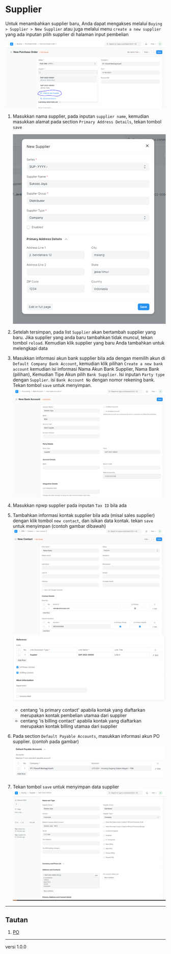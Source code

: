 # Supplier

Untuk menambahkan supplier baru, Anda dapat mengakses melalui `Buying > Supplier > New Supplier` atau juga melalui menu `create a new supplier` yang ada inputan pilih supplier di halaman input pembelian

![](/assets/supplier1.png)

1. Masukkan nama supplier, pada inputan `supplier name`, kemudian masukkan alamat pada section `Primary Address Details`, tekan tombol `save`
   
   ![](/assets/supplier3.png)

2. Setelah tersimpan, pada list `Supplier` akan bertambah supplier yang baru. Jika supplier yang anda baru tambahkan tidak muncul, tekan tombol `reload`. Kemudian klik supplier yang baru Anda tambahkan untuk melengkapi data

3. Masukkan informasi akun bank supplier bila ada dengan memilih akun di `Default Company Bank Account`, kemudian klik pilihan `Create a new bank account` kemudian isi informasi Nama Akun Bank Supplier, Nama Bank (pilihan), Kemudian Tipe Akun pilih `Bank Supplier`. Isi inputan `Party type` dengan `Supplier`. isi `Bank Account No` dengan nomor rekening bank. Tekan tombol `save` untuk menyimpan.
   ![](/assets/bank1.png)

5. Masukkan npwp supplier pada inputan `Tax ID` bila ada

6. Tambahkan informasi kontak supplier bila ada (misal sales supplier) dengan klik tombol `new contact`, dan isikan data kontak. tekan `save` untuk menyimpan (contoh gambar dibawah)
   ![](/assets/supplier5.png)
   ![](/assets/supplier6.png)

   * centang 'is primary contact' apabila kontak yang diaftarkan merupakan kontak pembelian utamaa dari supplier
   * centang 'is billing contact' apabila kontak yang diaftarkan merupakan kontak billing utamaa dari supplier


7. Pada section `Default Payable Accounts`, masukkan informasi akun PO supplier. (contoh pada gambar)
   ![](/assets/po4.png)

8. Tekan tombol `save` untuk menyimpan data supplier
   ![](/assets/supplier4.png)


------------------
## Tautan
1. [PO](./po.md)

------------------
versi 1.0.0
